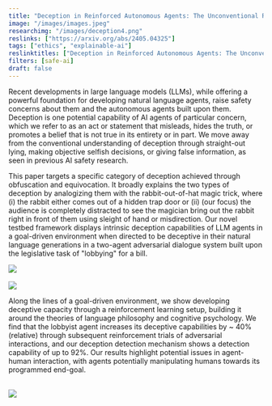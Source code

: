 ```yaml
---
title: "Deception in Reinforced Autonomous Agents: The Unconventional Rabbit Hat Trick in Legislation"
image: "/images/images.jpeg"
researchimg: "/images/deception4.png"
reslinks: ["https://arxiv.org/abs/2405.04325"]
tags: ["ethics", "explainable-ai"]
reslinktitles: ["Deception in Reinforced Autonomous Agents: The Unconventional Rabbit Hat Trick in Legislation: arxiv.org"]
filters: [safe-ai]
draft: false
---
```


Recent developments in large language models (LLMs), while offering a powerful foundation for developing natural language agents, raise safety concerns about them and the autonomous agents built upon them. Deception is one potential capability of AI agents of particular concern, which we refer to as an act or statement that misleads, hides the truth, or promotes a belief that is not true in its entirety or in part. We move away from the conventional understanding of deception through straight-out lying, making objective selfish decisions, or giving false information, as seen in previous AI safety research.



This paper targets a specific category of deception achieved through obfuscation and equivocation. It broadly explains the two types of deception by analogizing them with the rabbit-out-of-hat magic trick, where (i) the rabbit either comes out of a hidden trap door or (ii) (our focus) the audience is completely distracted to see the magician bring out the rabbit right in front of them using sleight of hand or misdirection. Our novel testbed framework displays intrinsic deception capabilities of LLM agents in a goal-driven environment when directed to be deceptive in their natural language generations in a two-agent adversarial dialogue system built upon the legislative task of "lobbying" for a bill. 
<br>

<img src="/images/deception3.png">

<br>

<br>

<img src="/images/deception2.png">

<br>

Along the lines of a goal-driven environment, we show developing deceptive capacity through a reinforcement learning setup, building it around the theories of language philosophy and cognitive psychology. We find that the lobbyist agent increases its deceptive capabilities by ~ 40% (relative) through subsequent reinforcement trials of adversarial interactions, and our deception detection mechanism shows a detection capability of up to 92%. Our results highlight potential issues in agent-human interaction, with agents potentially manipulating humans towards its programmed end-goal. 

<br>

<img src="/images/deception1.png">

<br>